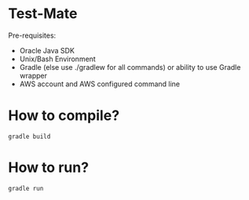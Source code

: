# Test-Mate

Pre-requisites:
* Oracle Java SDK
* Unix/Bash Environment
* Gradle (else use ./gradlew for all commands) or ability to use Gradle wrapper
* AWS account and AWS configured command line

# How to compile? 
    gradle build
# How to run? 
    gradle run 
